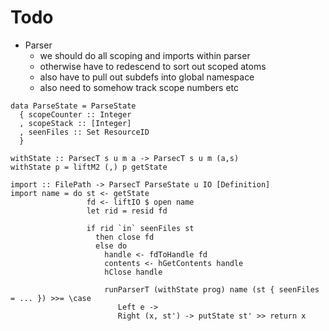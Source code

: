 # Todo

- Parser
    - we should do all scoping and imports within parser
    - otherwise have to redescend to sort out scoped atoms
    - also have to pull out subdefs into global namespace
    - also need to somehow track scope numbers etc

```
data ParseState = ParseState
  { scopeCounter :: Integer
  , scopeStack :: [Integer]
  , seenFiles :: Set ResourceID
  }

withState :: ParsecT s u m a -> ParsecT s u m (a,s)
withState p = liftM2 (,) p getState

import :: FilePath -> ParsecT ParseState u IO [Definition]
import name = do st <- getState
                 fd <- liftIO $ open name
                 let rid = resid fd

                 if rid `in` seenFiles st
                   then close fd
                   else do
                     handle <- fdToHandle fd
                     contents <- hGetContents handle
                     hClose handle

                     runParserT (withState prog) name (st { seenFiles = ... }) >>= \case
                        Left e ->
                        Right (x, st') -> putState st' >> return x





```
